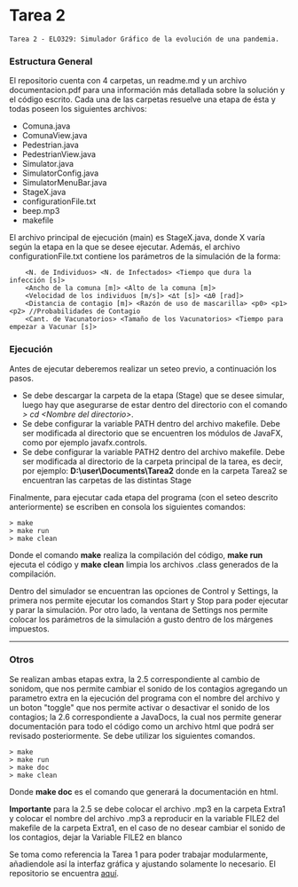 # Tarea 2

	Tarea 2 - ELO329: Simulador Gráfico de la evolución de una pandemia.

### Estructura General

El repositorio cuenta con 4 carpetas, un readme.md y un archivo documentacion.pdf para una información más detallada sobre la solución y el código escrito. Cada una de las carpetas resuelve una etapa de ésta y todas poseen los siguientes archivos:

- Comuna.java
- ComunaView.java
- Pedestrian.java
- PedestrianView.java
- Simulator.java
- SimulatorConfig.java
- SimulatorMenuBar.java
- StageX.java
- configurationFile.txt
- beep.mp3
- makefile

El archivo principal de ejecución (main) es StageX.java, donde X varía según la etapa en la que se desee ejecutar. Además, el archivo configurationFile.txt contiene los parámetros de la simulación de la forma:

		<N. de Individuos> <N. de Infectados> <Tiempo que dura la infección [s]> 
		<Ancho de la comuna [m]> <Alto de la comuna [m]>
		<Velocidad de los individuos [m/s]> <∆t [s]> <∆θ [rad]>
		<Distancia de contagio [m]> <Razón de uso de mascarilla> <p0> <p1> <p2> //Probabilidades de Contagio
		<Cant. de Vacunatorios> <Tamaño de los Vacunatorios> <Tiempo para empezar a Vacunar [s]>

### Ejecución

Antes de ejecutar deberemos realizar un seteo previo, a continuación los pasos. 

- Se debe descargar la carpeta de la etapa (Stage) que se desee simular, luego hay que asegurarse de estar dentro del directorio con el comando *> cd \<Nombre del directorio\>*.
- Se debe configurar la variable PATH dentro del archivo makefile. Debe ser modificada al directorio que se encuentren los módulos de JavaFX, como por ejemplo javafx.controls.
- Se debe configurar la variable PATH2 dentro del archivo makefile. Debe ser modificada al directorio de la carpeta principal de la tarea, es decir, por ejemplo: **D:\user\Documents\Tarea2** donde en la carpeta Tarea2 se encuentran las carpetas de las distintas Stage

Finalmente, para ejecutar cada etapa del programa (con el seteo descrito anteriormente) se escriben en consola los siguientes comandos:

    > make
    > make run
    > make clean
    
Donde el comando **make** realiza la compilación del código, **make run** ejecuta el código y **make clean** limpia los archivos .class generados de la compilación.

Dentro del simulador se encuentran las opciones de Control y Settings, la primera nos permite ejecutar los comandos Start y Stop para poder ejecutar y parar la simulación. Por otro lado, la ventana de Settings nos permite colocar los parámetros de la simulación a gusto dentro de los márgenes impuestos. 

---
### Otros
  Se realizan ambas etapas extra, la 2.5 correspondiente al cambio de sonidom, que nos permite cambiar el sonido de los contagios agregando un parametro extra en la ejecución del programa con el nombre del archivo y un boton "toggle" que nos permite activar o desactivar el sonido de los contagios; la 2.6 correspondiente a JavaDocs, la cual nos permite generar documentación para todo el código como un archivo html que podrá ser revisado posteriormente. Se debe utilizar los siguientes comandos.

	> make
	> make run
	> make doc
	> make clean

  Donde **make doc** es el comando que generará la documentación en html.

**Importante** para la 2.5 se debe colocar el archivo .mp3 en la carpeta Extra1 y colocar el nombre del archivo .mp3 a reproducir en la variable FILE2 del makefile de la carpeta Extra1, en el caso de no desear cambiar el sonido de los contagios, dejar la Variable FILE2 en blanco

  Se toma como referencia la Tarea 1 para poder trabajar modularmente, añadiendole así la interfaz gráfica y ajustando solamente lo necesario. El repositorio se encuentra [aquí](https://gitlab.com/gt12-elo329/tarea1).
